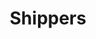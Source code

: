---
layout: child_layout/how_it_works__shippers
title: Shippers
permalink: /how-it-works/shippers/
hero: /assets/img/content/hero/fullsize/hero-5.jpg
hero_classes: is-fullscreen
side_nav_id: 2
---